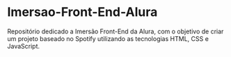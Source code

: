 # Imersao-Front-End-Alura
Repositório dedicado a Imersão Front-End da Alura, com o objetivo de criar um projeto baseado no Spotify utilizando as tecnologias HTML, CSS e JavaScript.
